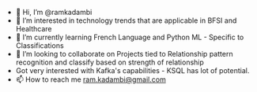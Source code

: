 - 👋 Hi, I’m @ramkadambi
- 👀 I’m interested in technology trends that are applicable in BFSI and Healthcare
- 🌱 I’m currently learning French Language and Python ML - Specific to Classifications
- 💞️ I’m looking to collaborate on Projects tied to Relationship pattern recognition and classify based on strength of relationship
- Got very interested with Kafka's capabilities - KSQL has lot of potential. 
- 📫 How to reach me ram.kadambi@gmail.com

<!---
ramkadambi/ramkadambi is a ✨ special ✨ repository because its `README.md` (this file) appears on your GitHub profile.
You can click the Preview link to take a look at your changes.
--->
